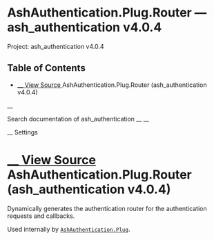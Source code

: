 # AshAuthentication.Plug.Router — ash_authentication v4.0.4

Project: ash_authentication v4.0.4

## Table of Contents

- [ __ View Source ](external_link) AshAuthentication.Plug.Router (ash_authentication v4.0.4)

__

Search documentation of ash_authentication __ __

__ Settings

#  [ __ View Source ](external_link) AshAuthentication.Plug.Router (ash_authentication v4.0.4)

Dynamically generates the authentication router for the authentication requests and callbacks.

Used internally by [`AshAuthentication.Plug`](external_link).
